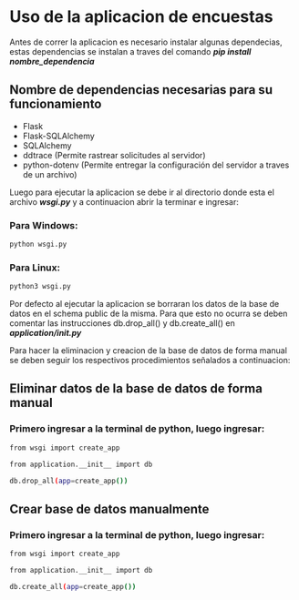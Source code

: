 # Uso de la aplicacion de encuestas

Antes de correr la aplicacion es necesario instalar algunas dependecias, estas dependencias se instalan a traves del comando ***pip install nombre_dependencia***
## Nombre de dependencias necesarias para su funcionamiento

* Flask
* Flask-SQLAlchemy
* SQLAlchemy
* ddtrace (Permite rastrear solicitudes al servidor)
* python-dotenv (Permite entregar la configuración del servidor a traves de un archivo)

Luego para ejecutar la aplicacion se debe ir al directorio donde esta el archivo ***wsgi.py*** y a continuacion abrir la terminar e ingresar:

### Para Windows:
```bash
python wsgi.py
```
### Para Linux:
```bash
python3 wsgi.py
```

Por defecto al ejecutar la aplicacion se borraran los datos de la base de datos en el schema public de la misma. Para que esto no ocurra se deben comentar las instrucciones db.drop_all() y db.create_all() en ***application/__init__.py***

Para hacer la eliminacion y creacion de la base de datos de forma manual se deben seguir los respectivos procedimientos señalados a continuacion:
## Eliminar datos de la base de datos de forma manual
### Primero ingresar a la terminal de **python**, luego ingresar:
```bash
from wsgi import create_app
```
```bash
from application.__init__ import db
```
```bash
db.drop_all(app=create_app())
```
## Crear base de datos manualmente

### Primero ingresar a la terminal de **python**, luego ingresar:
```bash
from wsgi import create_app
```
```bash
from application.__init__ import db
```
```bash
db.create_all(app=create_app())
```